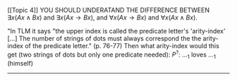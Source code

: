 [[Topic 4]]
YOU SHOULD UNDERATAND THE DIFFERENCE BETWEEN $\exists x (Ax \land Bx)$ and $\exists x (Ax \rightarrow Bx)$, and $\forall x (Ax \rightarrow Bx)$ and $\forall x (Ax \land Bx)$.

"In TLM it says "the upper index is called the predicate letter's 'arity-index' [...] The number of strings of dots must always correspond the the arity-index of the predicate letter." (p. 76-77)
Then what arity-index would this get (two strings of dots but only one predicate needed):
$P^?$: $..._1$ loves $..._1$ (himself)

---
